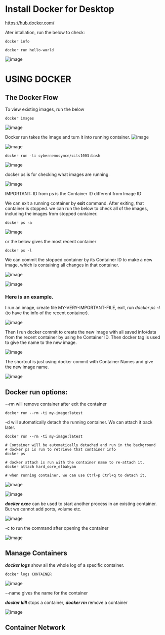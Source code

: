 # Install Docker for Desktop
https://hub.docker.com/

Ater intallation, run the below to check:

```docker
docker info
```

```docker
docker run hello-world
```

![image](https://user-images.githubusercontent.com/79841341/128884631-51165571-9d4f-4008-978b-3134cd2f1a18.png)

# USING DOCKER

## The Docker Flow

To view existing images, run the below

```docker
docker images
```

![image](https://user-images.githubusercontent.com/79841341/128885870-5a32e4ce-ee78-4569-b80d-7090ce7f529d.png)

Docker run takes the image and turn it into running container.
![image](https://user-images.githubusercontent.com/79841341/128886251-602d8467-b740-4612-953c-348663cc3269.png)

![image](https://user-images.githubusercontent.com/79841341/128887913-4423dcef-7902-4d58-a835-3d3bdf980cec.png)

```docker
docker run -ti cybernemosynce/cits1003:bash
```

![image](https://user-images.githubusercontent.com/79841341/128888775-63d13bce-29c5-4006-9d56-3e3bbdccb443.png)

docker ps is for checking what images are running.

![image](https://user-images.githubusercontent.com/79841341/128888904-05e1686e-bce4-4377-8257-fd27b8544abf.png)

IMPORTANT: ID from ps is the Container ID different from Image ID

We can exit a running container by **exit** command. After exiting, that container is stopped. we can run the below to check all of the images, including the images from stopped container.

```docker
docker ps -a
```

![image](https://user-images.githubusercontent.com/79841341/128890734-0a732165-4a89-494d-b98d-697188c9689b.png)

or the below gives the most recent container

```docker
docker ps -l
```

We can commit the stopped container by its Container ID to make a new image, which is containing all changes in that container.

![image](https://user-images.githubusercontent.com/79841341/128890908-0895f35f-0917-403e-9221-0e76cdfadc7e.png)

![image](https://user-images.githubusercontent.com/79841341/129069980-12ec3ef5-ba11-4ae5-b042-ec06f010edb0.png)

### Here is an example.

I run an image, create file MY-VERY-IMPORTANT-FILE, exit, run *docker ps -l* (to have the info of the recent container).

![image](https://user-images.githubusercontent.com/79841341/128891757-0815ca78-0e35-4a72-8bfa-2af43244e4a1.png)

Then I run docker commit to create the new image with all saved info/data from the recent container by using he Container ID. Then docker tag is used to give the name to the new image.

![image](https://user-images.githubusercontent.com/79841341/128892581-413c9512-03d4-4e9a-bac3-e171e090a9c9.png)

The shortcut is just using docker commit with Container Names and give the new image name.

![image](https://user-images.githubusercontent.com/79841341/128893248-f7ac6107-9fcc-49ff-8962-e643661ab8ff.png)

## Docker run options:

--rm will remove container after exit the container
```docker
docker run --rm -ti my-image:latest
```

-d will automatically detach the running container. We can attach it back later.

```docker
docker run --rm -ti my-image:latest

# Container will be automatically detached and run in the background
# docker ps is run to retrieve that container info
docker ps

# docker attach is run with the container name to re-attach it.
docker attach hard_core_elbakyan

# when running container, we can use Ctrl+p Ctrl+q to detach it.
```

![image](https://user-images.githubusercontent.com/79841341/129030313-e1c61289-63db-4fc2-8869-2e419fec1e8a.png)

![image](https://user-images.githubusercontent.com/79841341/129030447-a8bfd648-a89d-421a-9e9d-45f92ef6f9f3.png)

***docker exec*** can be used to start another process in an existing container. But we cannot add ports, volume etc.

![image](https://user-images.githubusercontent.com/79841341/129031197-ac4a63fa-1994-4679-98e6-da376f9b465d.png)

-c to run the command after opening the container

![image](https://user-images.githubusercontent.com/79841341/129032209-904885c4-61da-4c93-8549-b2e0414db55e.png)

## Manage Containers

***docker logs*** show all the whole log of a specific container.

```docker
docker logs CONTAINER
```

![image](https://user-images.githubusercontent.com/79841341/129031724-e16e1fa2-0dc5-4787-aa64-91ac25b6a432.png)

--name gives the name for the container

***docker kill*** stops a container, ***docker rm*** remove a container

![image](https://user-images.githubusercontent.com/79841341/129033546-1ef69a39-3218-431f-9804-e1f89579b269.png)

## Container Network

